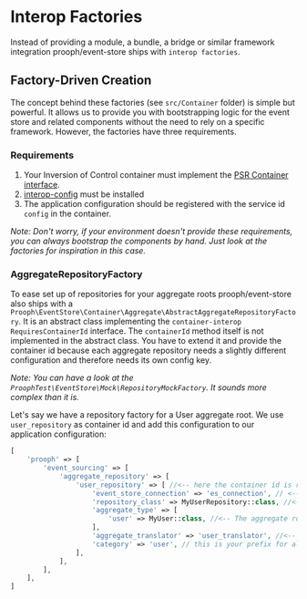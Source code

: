 # Interop Factories

Instead of providing a module, a bundle, a bridge or similar framework integration prooph/event-store ships with `interop factories`.

## Factory-Driven Creation

The concept behind these factories (see `src/Container` folder) is simple but powerful. It allows us to provide you with bootstrapping logic for the event store and related components
without the need to rely on a specific framework. However, the factories have three requirements.

### Requirements

1. Your Inversion of Control container must implement the [PSR Container interface](https://github.com/php-fig/container).
2. [interop-config](https://github.com/sandrokeil/interop-config) must be installed
3. The application configuration should be registered with the service id `config` in the container.

*Note: Don't worry, if your environment doesn't provide these requirements, you can
always bootstrap the components by hand. Just look at the factories for inspiration in this case.*

### AggregateRepositoryFactory

To ease set up of repositories for your aggregate roots prooph/event-store also ships with a `Prooph\EventStore\Container\Aggregate\AbstractAggregateRepositoryFactory`.
It is an abstract class implementing the `container-interop RequiresContainerId` interface. The `containerId` method
itself is not implemented in the abstract class. You have to extend it and provide the container id because each
aggregate repository needs a slightly different configuration and therefore needs its own config key.

*Note: You can have a look at the `ProophTest\EventStore\Mock\RepositoryMockFactory`. It sounds more complex than it is.*

Let's say we have a repository factory for a User aggregate root. We use `user_repository` as container id and add this
configuration to our application configuration:

```php
[
    'prooph' => [
        'event_sourcing' => [
            'aggregate_repository' => [
                'user_repository' => [ //<-- here the container id is referenced
                    'event_store_connection' => 'es_connection', // <-- service name of your event store connection
                    'repository_class' => MyUserRepository::class, //<-- FQCN of the repository responsible for the aggregate root
                    'aggregate_type' => [
                        'user' => MyUser::class, //<-- The aggregate root FQCN the repository is responsible for
                    ],
                    'aggregate_translator' => 'user_translator', //<-- The aggregate translator must be available as service in the container
                    'category' => 'user', // this is your prefix for all streams
                ],
            ],
        ],
    ],
]
```
